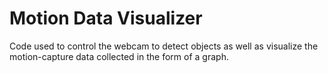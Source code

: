 # Motion Data Visualizer
Code used to control the webcam to detect objects as well as visualize the motion-capture data collected in the form of a graph.
